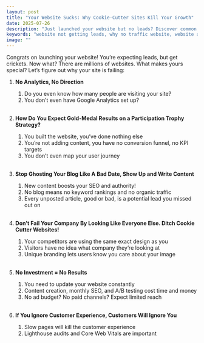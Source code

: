 ```yaml
---
layout: post
title: "Your Website Sucks: Why Cookie-Cutter Sites Kill Your Growth"
date: 2025-07-26
description: "Just launched your website but no leads? Discover common mistakes like missing analytics, no content strategy, and poor branding that keep your site from converting."
keywords: "website not getting leads, why no traffic website, website analytics setup, content strategy for websites, website conversion tips, SEO blog importance, unique website branding, website investment ROI, customer experience website, web design mistakes, Devonus web agency, website performance optimization, lead generation website, website user journey, website content marketing"
image: ""
---
```

Congrats on launching your website! You’re expecting leads, but get crickets. Now what? There are millions of websites. What makes yours special? Let’s figure out why your site is failing:


1. **No Analytics, No Direction**

   1. Do you even know how many people are visiting your site?
   2. You don’t even have Google Analytics set up?

   <br>

2. **How Do You Expect Gold-Medal Results on a Participation Trophy Strategy?**

   1. You built the website, you’ve done nothing else
   2. You’re not adding content, you have no conversion funnel, no KPI targets
   3. You don’t even map your user journey

   <br>

3. **Stop Ghosting Your Blog Like A Bad Date, Show Up and Write Content**

   1. New content boosts your SEO and authority!
   2. No blog means no keyword rankings and no organic traffic
   3. Every unposted article, good or bad, is a potential lead you missed out on

   <br>

4. **Don’t Fail Your Company By Looking Like Everyone Else. Ditch Cookie Cutter Websites!**

   1. Your competitors are using the same exact design as you
   2. Visitors have no idea what company they’re looking at
   3. Unique branding lets users know you care about your image

   <br>

5. **No Investment = No Results**

   1. You need to update your website constantly
   2. Content creation, monthly SEO, and A/B testing cost time and money
   3. No ad budget? No paid channels? Expect limited reach

   <br>

6. **If You Ignore Customer Experience, Customers Will Ignore You**

   1. Slow pages will kill the customer experience
   2. Lighthouse audits and Core Web Vitals are important

